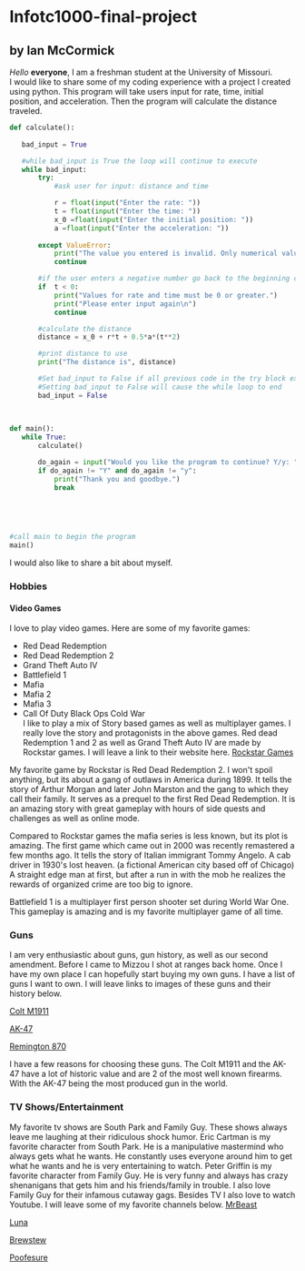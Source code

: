 # Infotc1000-final-project
## by Ian McCormick
 *Hello*  **everyone**, I am a freshman student at the University of Missouri.  
 I would like to share some of my coding experience with a project I created using python. This program will take users input for rate, time, initial position, and acceleration. Then the program will calculate the distance traveled.
 ```python
def calculate():
    
    bad_input = True

    #while bad_input is True the loop will continue to execute
    while bad_input:
        try: 
            #ask user for input: distance and time

            r = float(input("Enter the rate: "))
            t = float(input("Enter the time: "))
            x_0 =float(input("Enter the initial position: "))
            a =float(input("Enter the acceleration: "))
            
        except ValueError:
            print("The value you entered is invalid. Only numerical values are valid")
            continue

        #if the user enters a negative number go back to the beginning of the loop
        if  t < 0:
            print("Values for rate and time must be 0 or greater.")
            print("Please enter input again\n")
            continue

        #calculate the distance
        distance = x_0 + r*t + 0.5*a*(t**2)

        #print distance to use
        print("The distance is", distance)

        #Set bad_input to False if all previous code in the try block executes successfully
        #Setting bad_input to False will cause the while loop to end
        bad_input = False
        
        

def main():
    while True:
        calculate()

        do_again = input("Would you like the program to continue? Y/y: ")
        if do_again != "Y" and do_again != "y":
            print("Thank you and goodbye.")
            break

           
        


#call main to begin the program
main()


 ```
 I would also like to share a bit about myself.
 ### Hobbies
 #### Video Games
 I love to play video games. Here are some of my favorite games:
 
 - Red Dead Redemption 
 - Red Dead Redemption 2
 - Grand Theft Auto IV
 - Battlefield 1
 - Mafia
 - Mafia 2
 - Mafia 3
 - Call Of Duty Black Ops Cold War  
 I like to play a mix of Story based games as well as multiplayer games. I really love the story and protagonists in the above games. Red dead Redemption 1 and 2 as well as Grand Theft Auto IV are made by Rockstar games. I will leave a link to their website here. [Rockstar Games](https://www.rockstargames.com) 
 
 My favorite game by Rockstar is Red Dead Redemption 2. I won't spoil anything, but its about a gang of outlaws in America during 1899. It tells the story of Arthur Morgan and later John Marston and the gang to which they call their family. It serves as a prequel to the first Red Dead Redemption. It is an amazing story with great gameplay with hours of side quests and challenges as well as online mode.
 
 Compared to Rockstar games the mafia series is less known, but its plot is amazing. The first game which came out in 2000 was recently remastered a few months ago. It tells the story of Italian immigrant Tommy Angelo. A cab driver in 1930's lost heaven. (a fictional American city based off of Chicago) A straight edge man at first, but after a run in with the mob he realizes the rewards of organized crime are too big to ignore.
 
 Battlefield 1 is a multiplayer first person shooter set during World War One. This gameplay is amazing and is my favorite multiplayer game of all time.
  
  
  
  
  
  
  
  ### Guns
  I am very enthusiastic about guns, gun history, as well as our second amendment. Before I came to Mizzou I shot at ranges back home. Once I have my own place I can hopefully start buying my own guns. I have a list of guns I want to own. I will leave links to images of these guns and their history below.
  
  [Colt M1911](https://en.wikipedia.org/wiki/M1911_pistol)
  
  [AK-47](https://en.wikipedia.org/wiki/AK-47)
  
  [Remington 870](https://en.wikipedia.org/wiki/Remington_Model_870)
  
  I have a few reasons for choosing these guns. The Colt M1911 and the AK-47 have a lot of historic value and are 2 of the most well known firearms. With the AK-47 being the most produced gun in the world. 
  
  
  ### TV Shows/Entertainment
  My favorite tv shows are South Park and Family Guy. These shows always leave me laughing at their ridiculous shock humor. Eric Cartman is my favorite character from South Park. He is a manipulative mastermind who always gets what he wants. He constantly uses everyone around him to get what he wants and he is very entertaining to watch. Peter Griffin is my favorite character from Family Guy. He is very funny and always has crazy shenanigans that gets him and his friends/family in trouble. I also love Family Guy for their infamous cutaway gags. Besides TV I also love to watch Youtube. I will leave some of my favorite channels below.
  [MrBeast](https://www.youtube.com/user/MrBeast6000)
  
  [Luna](https://www.youtube.com/user/AustinFFA)
  
  [Brewstew](https://www.youtube.com/user/brewstewfilms)
  
  [Poofesure](https://www.youtube.com/user/Poofesure) 
 
  
  
  


